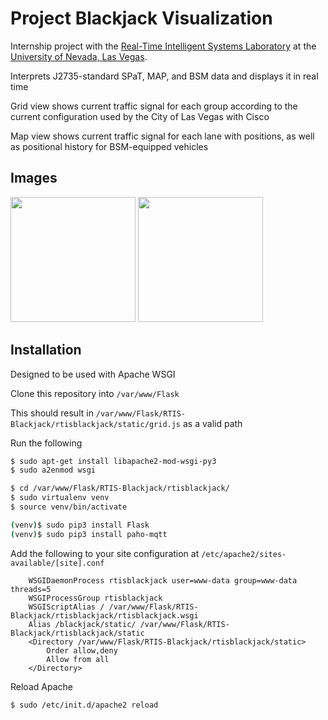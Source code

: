 # Project Blackjack Visualization
Internship project with the [Real-Time Intelligent Systems Laboratory](http://rtis.oit.unlv.edu/) at the [University of Nevada, Las Vegas](https://www.unlv.edu/).

Interprets J2735-standard SPaT, MAP, and BSM data and displays it in real time

Grid view shows current traffic signal for each group according to the current configuration used by the City of Las Vegas with Cisco

Map view shows current traffic signal for each lane with positions, as well as positional history for BSM-equipped vehicles

## Images

<img src="https://i.gyazo.com/246553334812d9acbb5539dc1177c1a9.jpg" height="200px" />
<img src ="https://i.gyazo.com/fab234093a565b83a39b27c2f1da160b.png" height="200px" />

## Installation
Designed to be used with Apache WSGI

Clone this repository into `/var/www/Flask`

This should result in `/var/www/Flask/RTIS-Blackjack/rtisblackjack/static/grid.js` as a valid path

Run the following
```bash
$ sudo apt-get install libapache2-mod-wsgi-py3
$ sudo a2enmod wsgi

$ cd /var/www/Flask/RTIS-Blackjack/rtisblackjack/
$ sudo virtualenv venv
$ source venv/bin/activate

(venv)$ sudo pip3 install Flask
(venv)$ sudo pip3 install paho-mqtt
```

Add the following to your site configuration at `/etc/apache2/sites-available/[site].conf`
```
    WSGIDaemonProcess rtisblackjack user=www-data group=www-data threads=5
    WSGIProcessGroup rtisblackjack
    WSGIScriptAlias / /var/www/Flask/RTIS-Blackjack/rtisblackjack/rtisblackjack.wsgi
    Alias /blackjack/static/ /var/www/Flask/RTIS-Blackjack/rtisblackjack/static
    <Directory /var/www/Flask/RTIS-Blackjack/rtisblackjack/static>
        Order allow,deny
        Allow from all
    </Directory>
```

Reload Apache
```bash
$ sudo /etc/init.d/apache2 reload
```
